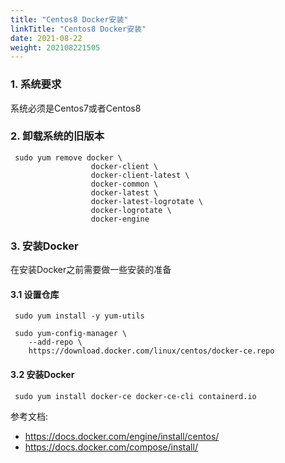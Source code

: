 ```yaml
---
title: "Centos8 Docker安装"
linkTitle: "Centos8 Docker安装"
date: 2021-08-22
weight: 202108221505
---
```


### 1. 系统要求

系统必须是Centos7或者Centos8

### 2. 卸载系统的旧版本

```shell
 sudo yum remove docker \
                  docker-client \
                  docker-client-latest \
                  docker-common \
                  docker-latest \
                  docker-latest-logrotate \
                  docker-logrotate \
                  docker-engine
```

### 3. 安装Docker

在安装Docker之前需要做一些安装的准备

#### 3.1 设置仓库

```shell
 sudo yum install -y yum-utils
 
 sudo yum-config-manager \
    --add-repo \
    https://download.docker.com/linux/centos/docker-ce.repo
```

#### 3.2 安装Docker

```shell
 sudo yum install docker-ce docker-ce-cli containerd.io
```



参考文档:

- https://docs.docker.com/engine/install/centos/
- https://docs.docker.com/compose/install/
